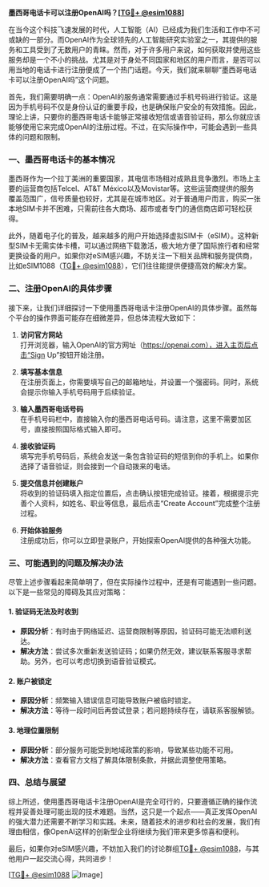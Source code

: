 **墨西哥电话卡可以注册OpenAI吗？[[TG💪+ @esim1088](https://t.me/s/esim1088)]**

在当今这个科技飞速发展的时代，人工智能（AI）已经成为我们生活和工作中不可或缺的一部分。而OpenAI作为全球领先的人工智能研究实验室之一，其提供的服务和工具受到了无数用户的青睐。然而，对于许多用户来说，如何获取并使用这些服务却是一个不小的挑战。尤其是对于身处不同国家和地区的用户而言，是否可以用当地的电话卡进行注册便成了一个热门话题。今天，我们就来聊聊“墨西哥电话卡可以注册OpenAI吗”这个问题。

首先，我们需要明确一点：OpenAI的服务通常需要通过手机号码进行验证。这是因为手机号码不仅是身份认证的重要手段，也是确保账户安全的有效措施。因此，理论上讲，只要你的墨西哥电话卡能够正常接收短信或语音验证码，那么你就应该能够使用它来完成OpenAI的注册过程。不过，在实际操作中，可能会遇到一些具体的问题和限制。

### **一、墨西哥电话卡的基本情况**

墨西哥作为一个拉丁美洲的重要国家，其电信市场相对成熟且竞争激烈。市场上主要的运营商包括Telcel、AT&T México以及Movistar等。这些运营商提供的服务覆盖范围广，信号质量也较好，尤其是在城市地区。对于普通用户而言，购买一张本地SIM卡并不困难，只需前往各大商场、超市或者专门的通信商店即可轻松获得。

此外，随着电子化的普及，越来越多的用户开始选择虚拟SIM卡（eSIM）。这种新型SIM卡无需实体卡槽，可以通过网络下载激活，极大地方便了国际旅行者和经常更换设备的用户。如果你对eSIM感兴趣，不妨关注一下相关品牌和服务提供商，比如eSIM1088（[TG💪+ @esim1088](https://t.me/s/esim1088)），它们往往能提供便捷高效的解决方案。

### **二、注册OpenAI的具体步骤**

接下来，让我们详细探讨一下使用墨西哥电话卡注册OpenAI的具体步骤。虽然每个平台的操作界面可能存在细微差异，但总体流程大致如下：

1. **访问官方网站**  
   打开浏览器，输入OpenAI的官方网址（https://openai.com），进入主页后点击“Sign Up”按钮开始注册。

2. **填写基本信息**  
   在注册页面上，你需要填写自己的邮箱地址，并设置一个强密码。同时，系统会提示你输入手机号码用于后续验证。

3. **输入墨西哥电话号码**  
   在手机号码栏中，直接输入你的墨西哥电话号码。请注意，这里不需要加区号，直接按照国际格式输入即可。

4. **接收验证码**  
   填写完手机号码后，系统会发送一条包含验证码的短信到你的手机上。如果你选择了语音验证，则会接到一个自动拨来的电话。

5. **提交信息并创建账户**  
   将收到的验证码填入指定位置后，点击确认按钮完成验证。接着，根据提示完善个人资料，如姓名、职业等信息，最后点击“Create Account”完成整个注册过程。

6. **开始体验服务**  
   注册成功后，你可以立即登录账户，开始探索OpenAI提供的各种强大功能。

### **三、可能遇到的问题及解决办法**

尽管上述步骤看起来简单明了，但在实际操作过程中，还是有可能遇到一些问题。以下是一些常见的障碍及其应对策略：

#### **1. 验证码无法及时收到**
   - **原因分析**：有时由于网络延迟、运营商限制等原因，验证码可能无法顺利送达。
   - **解决方法**：尝试多次重新发送验证码；如果仍然无效，建议联系客服寻求帮助。另外，也可以考虑切换到语音验证模式。

#### **2. 账户被锁定**
   - **原因分析**：频繁输入错误信息可能导致账户被临时锁定。
   - **解决方法**：等待一段时间后再尝试登录；若问题持续存在，请联系客服解锁。

#### **3. 地理位置限制**
   - **原因分析**：部分服务可能受到地域政策的影响，导致某些功能不可用。
   - **解决方法**：查看官方文档了解具体限制条款，并据此调整使用策略。

### **四、总结与展望**

综上所述，使用墨西哥电话卡注册OpenAI是完全可行的，只要遵循正确的操作流程并妥善处理可能出现的技术难题。当然，这只是一个起点——真正发挥OpenAI的强大潜力还需要不断学习和实践。未来，随着技术的进步和社会的发展，我们有理由相信，像OpenAI这样的创新型企业将继续为我们带来更多惊喜和便利。

最后，如果你对eSIM感兴趣，不妨加入我们的讨论群组[TG💪+ @esim1088](https://t.me/s/esim1088)，与其他用户一起交流心得，共同进步！

[[TG💪+ @esim1088](https://t.me/s/esim1088) ![Image](https://i.postimg.cc/4NQfJmqS/Snipaste-2025-05-13-00-14-12.png)]